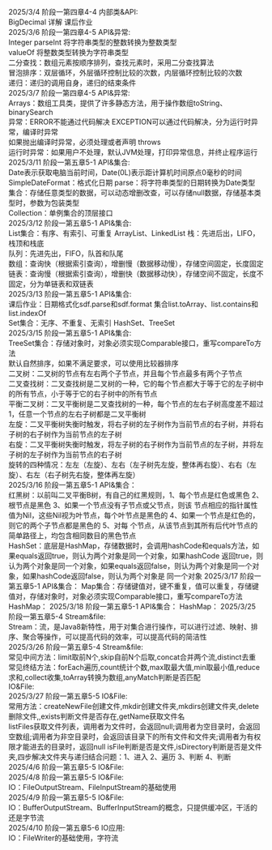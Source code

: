 ﻿2025/3/4     阶段一第四章4-4 内部类&API:  
             BigDecimal 详解 课后作业  
2025/3/6     阶段一第四章4-5 API&异常:  
             Integer parseInt 将字符串类型的整数转换为整数类型  
             valueOf 将整数类型转换为字符串类型  
             二分查找：数组元素按顺序排列，查找元素时，采用二分查找算法  
             冒泡排序：双层循环，外层循环控制比较的次数，内层循环控制比较的次数  
             递归：递归的调用自身，递归的结束条件  
2025/3/7     阶段一第四章4-5 API&异常:  
             Arrays：数组工具类，提供了许多静态方法，用于操作数组toString、binarySearch  
             异常：ERROR不能通过代码解决 EXCEPTION可以通过代码解决，分为运行时异常，编译时异常   
             如果抛出编译时异常，必须处理或者声明 throws   
             运行时异常：如果用户不处理，默认JVM处理，打印异常信息，并终止程序运行  
2025/3/11    阶段一第五章5-1 API&集合:  
             Date表示获取电脑当前时间，Date(0L)表示距计算机时间原点0毫秒的时间  
             SimpleDateFormat：格式化日期 parse：将字符串类型的日期转换为Date类型  
             集合：存储任意类型的数据，可以动态增删改查，可以存储null数据，存储基本类型时，参数为包装类型  
             Collection：单例集合的顶层接口  
2025/3/12    阶段一第五章5-1 API&集合:  
             List集合：有序、有索引、可重复  ArrayList、LinkedList
             栈：先进后出，LIFO，栈顶和栈底  
             队列：先进先出，FIFO，队首和队尾  
             数组：查询快（根据索引查询），增删慢（数据移动慢），存储空间固定，长度固定  
             链表：查询慢（根据索引查询），增删快（数据移动快），存储空间不固定，长度不固定，分为单链表和双链表  
2025/3/13    阶段一第五章5-1 API&集合:  
             课后作业：日期格式化sdf.parse和sdf.format  集合list.toArray、list.contains和list.indexOf  
             Set集合：无序、不重复、无索引  HashSet、TreeSet  
2025/3/15    阶段一第五章5-1 API&集合:  
             TreeSet集合：存储对象时，对象必须实现Comparable接口，重写compareTo方法  
             默认自然排序，如果不满足要求，可以使用比较器排序  
             二叉树：二叉树的节点有左右两个子节点，并且每个节点最多有两个子节点  
             二叉查找树：二叉查找树是二叉树的一种，它的每个节点都大于等于它的左子树中的所有节点，小于等于它的右子树中的所有节点  
             平衡二叉树：二叉平衡树是二叉查找树的一种，每个节点的左右子树高度差不超过1，任意一个节点的左右子树都是二叉平衡树  
             左旋：二叉平衡树失衡时触发，将右子树的左子树作为当前节点的右子树，并将右子树的右子树作为当前节点的左子树  
             右旋：二叉平衡树失衡时触发，将左子树的右子树作为当前节点的左子树，并将左子树的左子树作为当前节点的右子树  
             旋转的四种情况：左左（左旋）、左右（左子树先左旋，整体再右旋）、右右（左旋）、右左（右子树先右旋，整体再左旋）  
2025/3/16    阶段一第五章5-1 API&集合：  
             红黑树：以前叫二叉平衡B树，有自己的红黑规则，1、每个节点是红色或黑色 2、根节点是黑色 3、如果一个节点没有子节点或父节点，则该
             节点相应的指针属性值为Nil，这些Nil视为叶节点，每个叶节点是黑色的 4、如果一个节点是红色的，则它的两个子节点都是黑色的 5、对每
             个节点，从该节点到其所有后代叶节点的简单路径上，均包含相同数目的黑色节点  
              HashSet：底层是HashMap，存储数据时，会调用hashCode和equals方法，如果equals返回true，则认为两个对象是同一个对象，如果hashCode
              返回true，则认为两个对象是同一个对象，如果equals返回false，则认为两个对象是同一个对象，如果hashCode返回false，则认为两个对象是
              同一个对象
2025/3/17    阶段一第五章5-1 API&集合：
             Map集合：存储键值对，键不重复，值可以重复，存储键值对，存储对象时，对象必须实现Comparable接口，重写compareTo方法
             HashMap：
2025/3/18    阶段一第五章5-1 API&集合：
             HashMap：
2025/3/25    阶段一第五章5-4 Stream&file:  
             Stream：流，是Java8新特性，用于对集合进行操作，可以进行过滤、映射、排序、聚合等操作，可以提高代码的效率，可以提高代码的简洁性  
2025/3/26    阶段一第五章5-4 Stream&file:  
             常见中间方法：limit取前N个,skip自前N个后取,concat合并两个流,distinct去重  
             常见终结方法：forEach遍历,count统计个数,max取最大值,min取最小值,reduce求和,collect收集,toArray转换为数组,anyMatch判断是否匹配  
             IO&File:  
2025/3/27    阶段一第五章5-5 IO&File:  
             常用方法：createNewFile创建文件,mkdir创建文件夹,mkdirs创建文件夹,delete删除文件,,exists判断文件是否存在,getName获取文件名  
             listFiles获取文件列表，调用者为文件时，会返回null;调用者为空目录时，会返回空数组;调用者为非空目录时，会返回该目录下的所有文件和文件夹;调用者为有权限才能进去的目录时，返回null
             isFile判断是否是文件,isDirectory判断是否是文件夹,四步解决文件夹与递归结合问题：1、进入 2、遍历 3、判断 4、判断  
2025/4/6     阶段一第五章5-5 IO&File:  
2025/4/8     阶段一第五章5-5 IO&File:  
             IO：FileOutputStream、FileInputStream的基础使用  
2025/4/9     阶段一第五章5-5 IO&File:  
             IO：BufferOutputStream、BufferInputStream的概念，只提供缓冲区，干活的还是字节流  
2025/4/10    阶段一第五章5-6 IO应用:  
             IO：FileWriter的基础使用，字符流